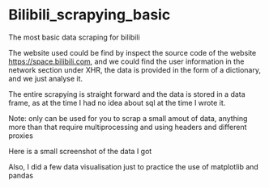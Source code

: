 # Bilibili_scrapying_basic
The most basic data scraping for bilibili


The website used could be find by inspect the source code of the website https://space.bilibili.com, 
and we could find the user information in the network section under XHR, the data is provided in the 
form of a dictionary, and we just analyse it. 


The entire scrapying is straight forward and the data is stored in a data frame, as at the time I had
no idea about sql at the time I wrote it. 


Note: only can be used for you to scrap a small amout of data, anything more than that require multiprocessing
      and using headers and different proxies 
      
Here is a small screenshot of the data I got




Also, I did a few data visualisation just to practice the use of matplotlib and pandas







